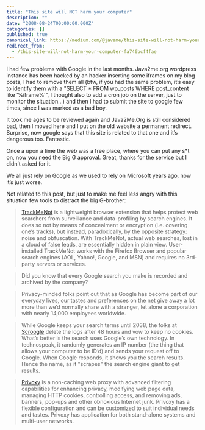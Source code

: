 ```yaml
---
title: "This site will NOT harm your computer"
description: ""
date: "2008-08-24T00:00:00.000Z"
categories: []
published: true
canonical_link: https://medium.com/@javame/this-site-will-not-harm-your-computer-fa746bcf4fae
redirect_from:
  - /this-site-will-not-harm-your-computer-fa746bcf4fae
---
```


I had few problems with Google in the last months. Java2me.org wordpress instance has been hacked by an hacker inserting some iframes on my blog posts, I had to remove them all (btw, if you had the same problem, it’s easy to identify them with a "SELECT \* FROM wp\_posts WHERE post\_content like ‘%iframe%’", I thought also to add a cron job on the server, just to monitor the situation…) and then I had to submit the site to google few times, since I was marked as a bad boy.

It took me ages to be reviewed again and Java2Me.Org is still considered bad, then I moved here and I put on the old website a permanent redirect. Surprise, now google says that this site is related to that one and it’s dangerous too. Fantastic.

Once a upon a time the web was a free place, where you can put any s\*t on, now you need the Big G approval. Great, thanks for the service but I didn’t asked for it.

We all just rely on Google as we used to rely on Microsoft years ago, now it’s just worse.

Not related to this post, but just to make me feel less angry with this situation few tools to distract the big G-brother:

> [TrackMeNot](http://www.mrl.nyu.edu/~dhowe/trackmenot/) is a lightweight browser extension that helps protect web searchers from surveillance and data-profiling by search engines. It does so not by means of concealment or encryption (i.e. covering one’s tracks), but instead, paradoxically, by the opposite strategy: noise and obfuscation. With TrackMeNot, actual web searches, lost in a cloud of false leads, are essentially hidden in plain view. User-installed TrackMeNot works with the Firefox Browser and popular search engines (AOL, Yahoo!, Google, and MSN) and requires no 3rd-party servers or services.

> Did you know that every Google search you make is recorded and archived by the company?

> Privacy-minded folks point out that as Google has become part of our everyday lives, our tastes and preferences on the net give away a lot more than we’d normally share with a stranger, let alone a corporation with nearly 14,000 employees worldwide.

> While Google keeps your search terms until 2038, the folks at [Scroogle](http://scroogle.org/) delete the logs after 48 hours and vow to keep no cookies. What’s better is the search uses Google’s own technology. In technospeak, it randomly generates an IP number (the thing that allows your computer to be ID’d) and sends your request off to Google. When Google responds, it shows you the search results. Hence the name, as it "scrapes" the search engine giant to get results.

> [Privoxy](http://www.privoxy.org/) is a non-caching web proxy with advanced filtering capabilities for enhancing privacy, modifying web page data, managing HTTP cookies, controlling access, and removing ads, banners, pop-ups and other obnoxious Internet junk. Privoxy has a flexible configuration and can be customized to suit individual needs and tastes. Privoxy has application for both stand-alone systems and multi-user networks.
